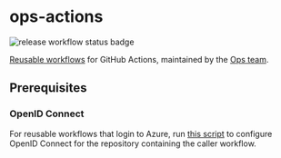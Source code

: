 # ops-actions

![release workflow status badge](https://github.com/equinor/ops-actions/actions/workflows/release.yml/badge.svg?event=push&branch=main)

[Reusable workflows](https://docs.github.com/en/actions/using-workflows/reusing-workflows) for GitHub Actions, maintained by the [Ops team](https://github.com/orgs/equinor/teams/ops).

## Prerequisites

### OpenID Connect

For reusable workflows that login to Azure, run [this script](./scripts/oidc/) to configure OpenID Connect for the repository containing the caller workflow.
